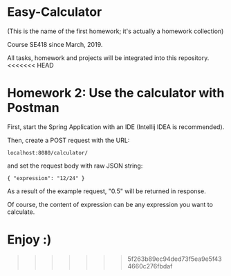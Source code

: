 # Easy-Calculator
(This is the name of the first homework; it's actually a homework collection)

Course SE418 since March, 2019.

All tasks, homework and projects will be integrated into this repository.
<<<<<<< HEAD

# Homework 2: Use the calculator with Postman
First, start the Spring Application with an IDE (Intellij IDEA is recommended).

Then, create a POST request with the URL:

<code>localhost:8080/calculator/</code>

and set the request body with raw JSON string:

<code>{
    "expression": "12/24"
}</code>

As a result of the example request, "0.5" will be returned in response.

Of course, the content of expression can be any expression you want to calculate.

Enjoy :)
=======
>>>>>>> 5f263b89ec94ded73f5ea9e5f434660c276fbdaf
